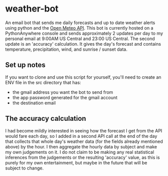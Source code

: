 # weather-bot
An email bot that sends me daily forecasts and up to date weather alerts using python and the [Open Meteo API](https://open-meteo.com/).
This bot is currently hosted on a PythonAnywhere console and sends approximately 2 updates per day to my personal email at 9:00AM US Central and 23:00 US Central. The second update is an 'accuracy' calculation.
It gives the day's forecast and contains temperature, precipitation, wind, and sunrise / sunset data. 

## Set up notes
If you want to clone and use this script for yourself, you'll need to create an ENV file in the src directory that has:
- the gmail address you want the bot to send from
- the app password generated for the gmail account
- the destination email

## The accuracy calculation
I had become mildly interested in seeing how the forecast I get from the API would fare each day, so I added in a second API call at the end of the day that collects
that whole day's weather data (for the fields already mentioned above) by the hour. I then aggregate the hourly data by subject and make my own judgements on it. I do not 
claim to be making any real statistical inferences from the judgements or the resulting 'accuracy' value, as this is purely for my own entertainment, but maybe in the 
future that will be subject to change. 
